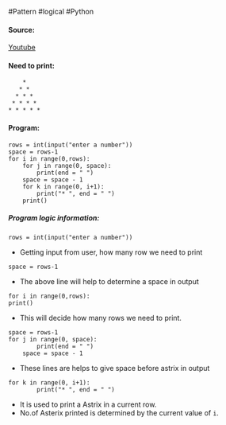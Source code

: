 #Pattern #logical #Python

#### Source:
[Youtube](https://www.youtube.com/watch?v=Yz4wy4OuoCE&list=PLIFRUdRwOM0_2VMQ_8BBY4SIEXNjkwfW5&index=3)

#### Need to print:
```
    *
   * *
  * * *
 * * * * 
* * * * *
```

#### Program:
```
rows = int(input("enter a number"))
space = rows-1
for i in range(0,rows):
    for j in range(0, space):
        print(end = " ")
    space = space - 1
    for k in range(0, i+1):
        print("* ", end = " ")
    print() 
```

##### Program logic information:
```
rows = int(input("enter a number"))
```
* Getting input from user, how many row we need to print

```
space = rows-1
```
* The above line will help to determine a space in output

```
for i in range(0,rows):
print() 
```
* This will decide how many rows we need to print.

```
space = rows-1
for j in range(0, space):
        print(end = " ")
    space = space - 1
```
* These lines are helps to give space before astrix in output

```
for k in range(0, i+1):
        print("* ", end = " ")
```
* It is used to print a Astrix in a current row. 
* No.of Asterix printed is determined by the current value of  `i`.

